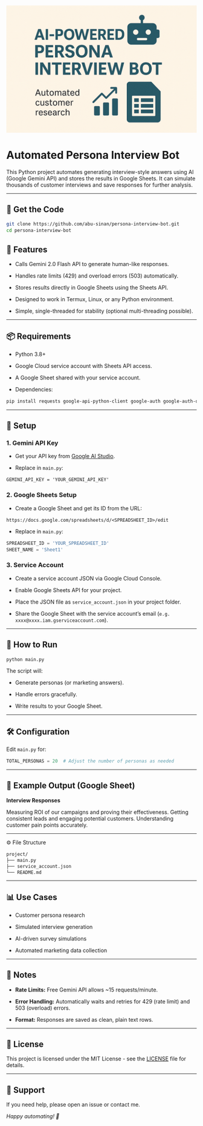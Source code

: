 ![Automated Persona Interview Bot](https://github.com/abu-sinan/persona-interview-bot/blob/main/assets/file_00000000fa1061f9ad8de90cbaab06f0.png)
# Automated Persona Interview Bot

This Python project automates generating interview-style answers using AI (Google Gemini API) and stores the results in Google Sheets. It can simulate thousands of customer interviews and save responses for further analysis.

---

## 🚀 Get the Code

```bash
git clone https://github.com/abu-sinan/persona-interview-bot.git
cd persona-interview-bot
```

## 📌 Features

- Calls Gemini 2.0 Flash API to generate human-like responses.

- Handles rate limits (429) and overload errors (503) automatically.

- Stores results directly in Google Sheets using the Sheets API.

- Designed to work in Termux, Linux, or any Python environment.

- Simple, single-threaded for stability (optional multi-threading possible).

---

## 📦 Requirements

- Python 3.8+

- Google Cloud service account with Sheets API access.

- A Google Sheet shared with your service account.

- Dependencies:

```bash
pip install requests google-api-python-client google-auth google-auth-oauthlib
```

---

## 🔑 Setup

### 1. Gemini API Key

- Get your API key from [Google AI Studio](https://aistudio.google.com/app/apikey).

- Replace in `main.py`:

```
GEMINI_API_KEY = 'YOUR_GEMINI_API_KEY'
```

### 2. Google Sheets Setup

- Create a Google Sheet and get its ID from the URL:

```
https://docs.google.com/spreadsheets/d/<SPREADSHEET_ID>/edit
```

- Replace in `main.py`:

```python
SPREADSHEET_ID = 'YOUR_SPREADSHEET_ID'
SHEET_NAME = 'Sheet1'
```

### 3. Service Account

- Create a service account JSON via Google Cloud Console.

- Enable Google Sheets API for your project.

- Place the JSON file as `service_account.json` in your project folder.

- Share the Google Sheet with the service account’s email (`e.g. xxxx@xxxx.iam.gserviceaccount.com`).

---

## 🚀 How to Run

```bash
python main.py
```

The script will:

- Generate personas (or marketing answers).

- Handle errors gracefully.

- Write results to your Google Sheet.

---

## 🛠 Configuration

Edit `main.py` for:

```python
TOTAL_PERSONAS = 20  # Adjust the number of personas as needed
```

---

## 📝 Example Output (Google Sheet)

**Interview Responses**

Measuring ROI of our campaigns and proving their effectiveness.
Getting consistent leads and engaging potential customers.
Understanding customer pain points accurately.

---

⚙️ File Structure

```
project/
├── main.py
├── service_account.json
└── README.md
```

---

## 📊 Use Cases

- Customer persona research

- Simulated interview generation

- AI-driven survey simulations

- Automated marketing data collection

---

## 📢 Notes

- **Rate Limits:** Free Gemini API allows ~15 requests/minute.

- **Error Handling:** Automatically waits and retries for 429 (rate limit) and 503 (overload) errors.

- **Format:** Responses are saved as clean, plain text rows.

---

## 📄 License

This project is licensed under the MIT License - see the [LICENSE](https://github.com/abu-sinan/persona-interview-bot/blob/main/LICENSE) file for details.

---

## 📮 Support

If you need help, please open an issue or contact me.


*Happy automating! 🚀*